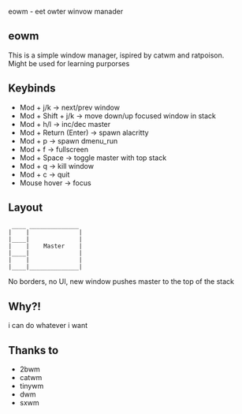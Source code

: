 eowm - eet owter winvow manader

eowm
----

This is a simple window manager, ispired by catwm and ratpoison.  
Might be used for learning purporses

Keybinds
-------


 * Mod + j/k -> next/prev window
 * Mod + Shift + j/k -> move down/up focused window in stack
 * Mod + h/l -> inc/dec master
 * Mod + Return (Enter) -> spawn alacritty
 * Mod + p -> spawn dmenu\_run
 * Mod + f -> fullscreen
 * Mod + Space -> toggle master with top stack
 * Mod + q -> kill window
 * Mod + c -> quit
 * Mouse hover -> focus

Layout
------

```
 ____ ______________
|    |              |
|____|              |
|    |    Master    |
|____|              |
|    |              |
|____|______________|
```

No borders, no UI, new window pushes master to the top of the stack

Why?!
-----

i can do whatever i want

Thanks to
---------

 * 2bwm
 * catwm
 * tinywm
 * dwm
 * sxwm
